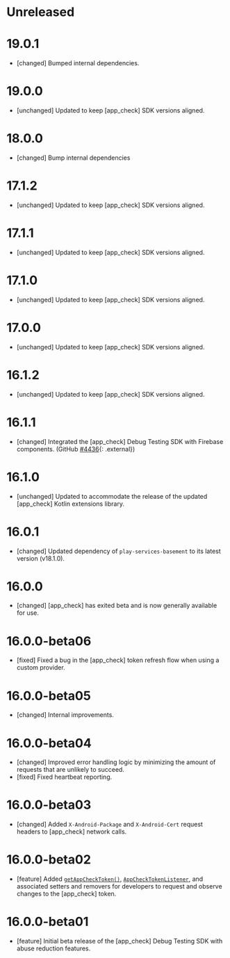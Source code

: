 # Unreleased


# 19.0.1
* [changed] Bumped internal dependencies.

# 19.0.0
* [unchanged] Updated to keep [app_check] SDK versions aligned.

# 18.0.0
* [changed] Bump internal dependencies

# 17.1.2
* [unchanged] Updated to keep [app_check] SDK versions aligned.

# 17.1.1
* [unchanged] Updated to keep [app_check] SDK versions aligned.

# 17.1.0
* [unchanged] Updated to keep [app_check] SDK versions aligned.

# 17.0.0
* [unchanged] Updated to keep [app_check] SDK versions aligned.

# 16.1.2
* [unchanged] Updated to keep [app_check] SDK versions aligned.

# 16.1.1
* [changed] Integrated the [app_check] Debug Testing SDK with Firebase components. (GitHub
  [#4436](//github.com/firebase/firebase-android-sdk/issues/4436){: .external})

# 16.1.0
* [unchanged] Updated to accommodate the release of the updated [app_check] Kotlin extensions
  library.

# 16.0.1
* [changed] Updated dependency of `play-services-basement` to its latest version (v18.1.0).

# 16.0.0
* [changed] [app_check] has exited beta and is now generally available for use.

# 16.0.0-beta06
* [fixed] Fixed a bug in the [app_check] token refresh flow when using a custom provider.

# 16.0.0-beta05
* [changed] Internal improvements.

# 16.0.0-beta04
* [changed] Improved error handling logic by minimizing the amount of requests that are unlikely to
  succeed.
* [fixed] Fixed heartbeat reporting.

# 16.0.0-beta03
* [changed] Added `X-Android-Package` and `X-Android-Cert` request headers to [app_check] network
  calls.

# 16.0.0-beta02
* [feature] Added
  [`getAppCheckToken()`](</docs/reference/android/com/google/firebase/appcheck/FirebaseAppCheck#getAppCheckToken(boolean)>),
  [`AppCheckTokenListener`](/docs/reference/android/com/google/firebase/appcheck/FirebaseAppCheck.AppCheckListener),
  and associated setters and removers for developers to request and observe changes to the
  [app_check] token.

# 16.0.0-beta01
* [feature] Initial beta release of the [app_check] Debug Testing SDK with abuse reduction features.

